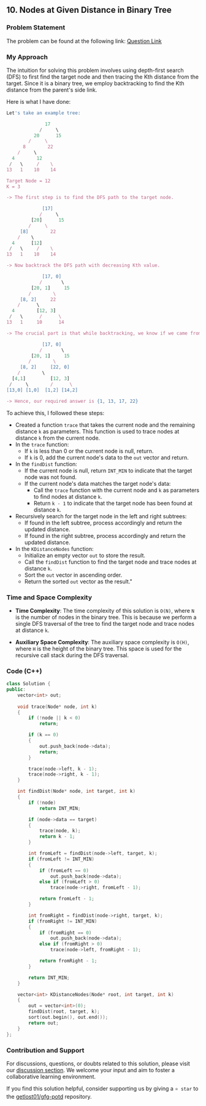 ## 10. Nodes at Given Distance in Binary Tree

### Problem Statement
The problem can be found at the following link: [Question Link](https://practice.geeksforgeeks.org/problems/nodes-at-given-distance-in-binary-tree/1)

### My Approach

The intuition for solving this problem involves using depth-first search (DFS) to first find the target node and then tracing the Kth distance from the target. Since it is a binary tree, we employ backtracking to find the Kth distance from the parent's side link.

Here is what I have done:

```js
Let's take an example tree:

              17    
            /     \
          20      15
        /     \
      8        22 
    /     \
  4        12 
 /   \     /    \
13   1    10    14

Target Node = 12
K = 3

-> The first step is to find the DFS path to the target node.

             [17]    
            /     \
         [20]      15
        /     \
     [8]        22 
    /    \
  4      [12] 
 /   \     /    \
13   1    10    14

-> Now backtrack the DFS path with decreasing Kth value.

             [17, 0]    
            /       \
         [20, 1]     15
        /        \
     [8, 2]     22 
    /      \
  4        [12, 3]
 /   \      /      \
13   1     10      14

-> The crucial part is that while backtracking, we know if we came from the left or right child. If we came from the left child, then find all the Kth distance children from the right of the current node using DFS, and vice versa.

             [17, 0]    
            /       \
         [20, 1]     15
        /        \
     [8, 2]     [22, 0] 
    /        \
  [4,1]         [12, 3]
 /     \        /      \
[13,0] [1,0]  [1,2] [14,2]

-> Hence, our required answer is {1, 13, 17, 22}
```

To achieve this, I followed these steps:

- Created a function `trace` that takes the current node and the remaining distance `k` as parameters. This function is used to trace nodes at distance `k` from the current node.
- In the `trace` function:
   - If `k` is less than 0 or the current node is null, return.
   - If `k` is 0, add the current node's data to the `out` vector and return.
- In the `findDist` function:
   - If the current node is null, return `INT_MIN` to indicate that the target node was not found.
   - If the current node's data matches the target node's data:
     - Call the `trace` function with the current node and `k` as parameters to find nodes at distance `k`.
     - Return `k - 1` to indicate that the target node has been found at distance `k`.
- Recursively search for the target node in the left and right subtrees:
   - If found in the left subtree, process accordingly and return the updated distance.
   - If found in the right subtree, process accordingly and return the updated distance.
- In the `KDistanceNodes` function:
   - Initialize an empty vector `out` to store the result.
   - Call the `findDist` function to find the target node and trace nodes at distance `k`.
   - Sort the `out` vector in ascending order.
   - Return the sorted `out` vector as the result."

### Time and Space Complexity

- **Time Complexity**: The time complexity of this solution is `O(N)`, where `N` is the number of nodes in the binary tree. This is because we perform a single DFS traversal of the tree to find the target node and trace nodes at distance `k`.

- **Auxiliary Space Complexity**: The auxiliary space complexity is `O(H)`, where `H` is the height of the binary tree. This space is used for the recursive call stack during the DFS traversal.

### Code (C++)
```cpp
class Solution {
public:
    vector<int> out;
    
    void trace(Node* node, int k)
    {
        if (!node || k < 0)
            return;

        if (k == 0)
        {
            out.push_back(node->data);
            return;
        }

        trace(node->left, k - 1);
        trace(node->right, k - 1);
    }

    int findDist(Node* node, int target, int k)
    {
        if (!node)
            return INT_MIN;

        if (node->data == target)
        {
            trace(node, k);
            return k - 1;
        }

        int fromLeft = findDist(node->left, target, k);
        if (fromLeft != INT_MIN)
        {
            if (fromLeft == 0)
                out.push_back(node->data);
            else if (fromLeft > 0)
                trace(node->right, fromLeft - 1);

            return fromLeft - 1;
        }

        int fromRight = findDist(node->right, target, k);
        if (fromRight != INT_MIN)
        {
            if (fromRight == 0)
                out.push_back(node->data);
            else if (fromRight > 0)
                trace(node->left, fromRight - 1);

            return fromRight - 1;
        }

        return INT_MIN;
    }

    vector<int> KDistanceNodes(Node* root, int target, int k)
    {
        out = vector<int>(0);
        findDist(root, target, k);
        sort(out.begin(), out.end());
        return out;
    }
};
```

### Contribution and Support

For discussions, questions, or doubts related to this solution, please visit our [discussion section](https://github.com/getlost01/gfg-potd/discussions). We welcome your input and aim to foster a collaborative learning environment.

If you find this solution helpful, consider supporting us by giving a `⭐ star` to the [getlost01/gfg-potd](https://github.com/getlost01/gfg-potd) repository.